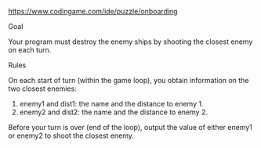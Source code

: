 https://www.codingame.com/ide/puzzle/onboarding

Goal

Your program must destroy the enemy ships by shooting the closest enemy on each turn.

Rules

On each start of turn (within the game loop), you obtain information on the two closest enemies:
1. enemy1 and dist1: the name and the distance to enemy 1.
2. enemy2 and dist2: the name and the distance to enemy 2.

Before your turn is over (end of the loop), output the value of either enemy1 or enemy2 to shoot the closest enemy.
